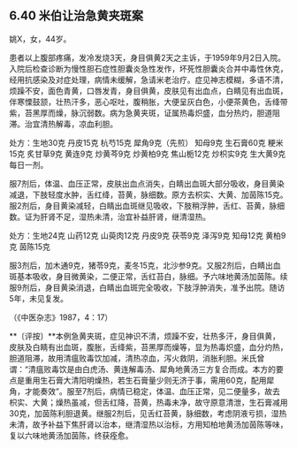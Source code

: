 ## 6.40 米伯让治急黄夹斑案

姚X，女，44岁。

患者以上腹部疼痛，发冷发烧3天，身目俱黄2天之主诉，于1959年9月2日入院。入院后检查诊断为慢性胆石症性胆囊炎急性发作，坏死性胆囊炎合并中毒性休克，经用抗感染及对症处理，病情未缓解，急请米老治疗。症见神志模糊，多语不清，烦躁不安，面色青黄，口唇发青，身目俱黄，皮肤见有出血点，白睛见有出血斑，伴寒慄鼓颔，壮热汗多，恶心呕吐，腹稍胀，大便呈灰白色，小便茶黄色，舌绛带紫，苔黑厚而燥，脉沉弱数。病为急黄夹斑，证属热毒炽盛，血分热灼，胆道阻滞。治宜清热解毒，凉血利胆。

处方：生地30克 丹皮15克 杭芍15克 犀角9克（先煎） 知母9克 生石膏60克 粳米15克 炙甘草9克 黄连9克 炒黄芩9克 炒黄柏9克 焦山栀12克 炒枳实9克 生大黄9克 每日一剂。

服7剂后，体温、血压正常，皮肤出血点消失，白睛出血斑大部分吸收，身目黄染减退，下肢轻度水肿，舌红绛，苔黄，脉细数。原方去枳实、大黄、加茵陈15克。服2剂后，身目黄染减轻，白睛出血斑继见吸收，下肢稍浮肿，舌红、苔黄，脉细数。证为肝肾不足，湿热未清，治宜补益肝肾，继清湿热。

处方：生地24克 山药12克 山萸肉12克 丹皮9克 茯苓9克 泽泻9克 知母12克 黄柏9克 茵陈15克

服3剂后，加木通9克，猪苓9克，麦冬15克，北沙参9克。又服2剂后，白睛出血斑基本吸收，身目微黄染，二便正常，舌红苔白，脉细。予六味地黄汤加茵陈。续服9剂后，身目黄染消退，白睛出血斑完全吸收，下肢浮肿消失，准予出院。随访5年，未见复发。

（《中医杂志》1987，4：17）

**〔评按〕**本例急黄夹斑，症见神识不清，烦躁不安，壮热多汗，身目俱黄，皮肤及白睛有出血斑，腹胀，舌绛紫，苔黑厚而燥等，显为热毒炽盛，血分灼热，胆道阻滞，故用清瘟败毒饮加减，清热凉血，泻火救阴，消胀利胆。米氏曾谓：“清瘟败毒饮是由白虎汤、黄连解毒汤、犀角地黄汤三方复合而成。本方的要点是重用生石膏大清阳明燥热，若生石膏量少则无济于事，需用60克，配用犀角，才能奏效”。服至7剂后，病情已稳定，体温、血压正常，见二便量多，故去枳实、大黄；燥热虽减，但舌红降，苔黄，热毒未净，故守原意清泄，生石膏减用30克，加茵陈利胆退黄。继服2剂后，见舌红苔黄，脉细数，考虑阴液亏损，湿热未清，故予补益下焦肝肾以治本，继清湿热以治标，方用知柏地黄汤加茵陈等味，复以六味地黄汤加茵陈，终获痊愈。
